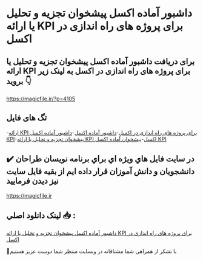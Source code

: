 # داشبور آماده اکسل پیشخوان تجزیه و تحلیل یا ارائه KPI برای پروژه های راه اندازی در اکسل

## برای دریافت داشبور آماده اکسل پیشخوان تجزیه و تحلیل یا ارائه KPI برای پروژه های راه اندازی در اکسل به لینک زیر بروید 👇

https://magicfile.ir/?p=4105

## تگ های فایل

-[ارائه KPI برای پروژه های راه اندازی در اکسل](https://magicfile.ir/product/%d9%be%db%8c%d8%b4%d8%ae%d9%88%d8%a7%d9%86-%d8%aa%d8%ac%d8%b2%db%8c%d9%87-%d8%aa%d8%ad%d9%84%db%8c%d9%84-%db%8c%d8%a7-%d8%a7%d8%b1%d8%a7%d8%a6%d9%87-kpi-%d9%be%d8%b1%d9%88%da%98%d9%87-%d9%87%d8%a7%db%8c-%d8%b1%d8%a7%d9%87-%d8%a7%d9%86%d8%af%d8%a7%d8%b2%db%8c-%d8%a7%da%a9%d8%b3%d9%84/)-[داشبور آماده اکسل](https://magicfile.ir/product/%d9%be%db%8c%d8%b4%d8%ae%d9%88%d8%a7%d9%86-%d8%aa%d8%ac%d8%b2%db%8c%d9%87-%d8%aa%d8%ad%d9%84%db%8c%d9%84-%db%8c%d8%a7-%d8%a7%d8%b1%d8%a7%d8%a6%d9%87-kpi-%d9%be%d8%b1%d9%88%da%98%d9%87-%d9%87%d8%a7%db%8c-%d8%b1%d8%a7%d9%87-%d8%a7%d9%86%d8%af%d8%a7%d8%b2%db%8c-%d8%a7%da%a9%d8%b3%d9%84/)-[داشبور آماده اکسل KPI](https://magicfile.ir/product/%d9%be%db%8c%d8%b4%d8%ae%d9%88%d8%a7%d9%86-%d8%aa%d8%ac%d8%b2%db%8c%d9%87-%d8%aa%d8%ad%d9%84%db%8c%d9%84-%db%8c%d8%a7-%d8%a7%d8%b1%d8%a7%d8%a6%d9%87-kpi-%d9%be%d8%b1%d9%88%da%98%d9%87-%d9%87%d8%a7%db%8c-%d8%b1%d8%a7%d9%87-%d8%a7%d9%86%d8%af%d8%a7%d8%b2%db%8c-%d8%a7%da%a9%d8%b3%d9%84/)-[پیشخوان تجزیه و تحلیل یا ارائه KPI اکسل](https://magicfile.ir/product/%d9%be%db%8c%d8%b4%d8%ae%d9%88%d8%a7%d9%86-%d8%aa%d8%ac%d8%b2%db%8c%d9%87-%d8%aa%d8%ad%d9%84%db%8c%d9%84-%db%8c%d8%a7-%d8%a7%d8%b1%d8%a7%d8%a6%d9%87-kpi-%d9%be%d8%b1%d9%88%da%98%d9%87-%d9%87%d8%a7%db%8c-%d8%b1%d8%a7%d9%87-%d8%a7%d9%86%d8%af%d8%a7%d8%b2%db%8c-%d8%a7%da%a9%d8%b3%d9%84/)-[پیشخوان آماده اکسل KPI](https://magicfile.ir/product/%d9%be%db%8c%d8%b4%d8%ae%d9%88%d8%a7%d9%86-%d8%aa%d8%ac%d8%b2%db%8c%d9%87-%d8%aa%d8%ad%d9%84%db%8c%d9%84-%db%8c%d8%a7-%d8%a7%d8%b1%d8%a7%d8%a6%d9%87-kpi-%d9%be%d8%b1%d9%88%da%98%d9%87-%d9%87%d8%a7%db%8c-%d8%b1%d8%a7%d9%87-%d8%a7%d9%86%d8%af%d8%a7%d8%b2%db%8c-%d8%a7%da%a9%d8%b3%d9%84/)

## ✔️ در سايت فايل هاي ويژه اي براي برنامه نويسان طراحان دانشجويان و دانش آموزان قرار داده ايم از بقيه فايل سايت نيز ديدن فرماييد

https://magicfile.ir


## لينک دانلود اصلي 📥 :

[داشبور آماده اکسل پیشخوان تجزیه و تحلیل یا ارائه KPI برای پروژه های راه اندازی در اکسل](https://magicfile.ir/product/%d9%be%db%8c%d8%b4%d8%ae%d9%88%d8%a7%d9%86-%d8%aa%d8%ac%d8%b2%db%8c%d9%87-%d8%aa%d8%ad%d9%84%db%8c%d9%84-%db%8c%d8%a7-%d8%a7%d8%b1%d8%a7%d8%a6%d9%87-kpi-%d9%be%d8%b1%d9%88%da%98%d9%87-%d9%87%d8%a7%db%8c-%d8%b1%d8%a7%d9%87-%d8%a7%d9%86%d8%af%d8%a7%d8%b2%db%8c-%d8%a7%da%a9%d8%b3%d9%84/) 


🙏با تشکر از همراهي شما مشتاقانه در وبسایت منتظر شما دوست عزیز هستیم

